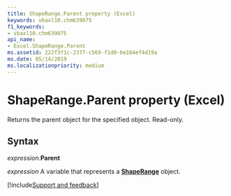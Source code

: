 ```yaml
---
title: ShapeRange.Parent property (Excel)
keywords: vbaxl10.chm639075
f1_keywords:
- vbaxl10.chm639075
api_name:
- Excel.ShapeRange.Parent
ms.assetid: 222f3f1c-2377-c569-f1d0-6e164ef4d19a
ms.date: 05/14/2019
ms.localizationpriority: medium
---
```



# ShapeRange.Parent property (Excel)

Returns the parent object for the specified object. Read-only.


## Syntax

_expression_.**Parent**

_expression_ A variable that represents a **[ShapeRange](Excel.shaperange.md)** object.



[!include[Support and feedback](~/includes/feedback-boilerplate.md)]